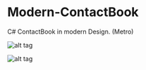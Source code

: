 # Modern-ContactBook
C# ContactBook in modern Design. (Metro)

![alt tag](http://image.prntscr.com/image/0f725b23ce6d404ebaf23f32079a61d8.png)

![alt tag](http://image.prntscr.com/image/cd26028684464549981d04b3cd8fecad.png)
